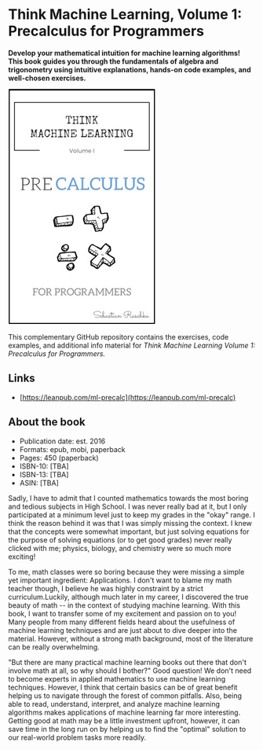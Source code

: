# Think Machine Learning, Volume 1: Precalculus for Programmers

**Develop your mathematical intuition for machine learning algorithms! This book guides you through the fundamentals of algebra and trigonometry using intuitive explanations, hands-on code examples, and well-chosen exercises.**

![](./images/cover.jpg)

This complementary GitHub repository contains the exercises, code examples, and additional info material for *Think Machine Learning Volume 1: Precalculus for Programmers.*



## Links

- [https://leanpub.com/ml-precalc](https://leanpub.com/ml-precalc)

## About the book

- Publication date: est. 2016
- Formats: epub, mobi, paperback
- Pages: 450 (paperback)
- ISBN-10: [TBA]
- ISBN-13: [TBA]
- ASIN: [TBA]

Sadly, I have to admit that I counted mathematics towards the most boring and tedious subjects in High School. I was never really bad at it, but I only participated at a minimum level just to keep my grades in the "okay" range. I think the reason behind it was that I was simply missing the context. I knew that the concepts were somewhat important, but just solving equations for the purpose of solving equations (or to get good grades) never really clicked with me; physics, biology, and chemistry were so much more exciting!

To me, math classes were so boring because they were missing a simple yet important ingredient: Applications. I don't want to blame my math teacher though, I believe he was highly constraint by a strict curriculum.Luckily, although much later in my career, I discovered the true beauty of math -- in the context of studying machine learning. With this book, I want to transfer some of my excitement and passion on to you! Many people from many different fields heard about the usefulness of machine learning techniques and are just about to dive deeper into the material. However, without a strong math background, most of the literature can be really overwhelming.

"But there are many practical machine learning books out there that don't involve math at all, so why should I bother?" Good question! We don't need to become experts in applied mathematics to use machine learning techniques. However, I think that certain basics can be of great benefit helping us to navigate through the forest of common pitfalls. Also, being able to read, understand, interpret, and analyze machine learning algorithms makes applications of machine learning far more interesting. Getting good at math may be a little investment upfront, however, it can save time in the long run on by helping us to find the "optimal" solution to our real-world problem tasks more readily.
